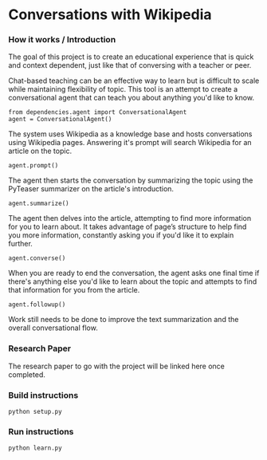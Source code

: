 # Conversations with Wikipedia

### How it works / Introduction

The goal of this project is to create an educational experience that is quick and context dependent, just like that of conversing with a teacher or peer. 

Chat-based teaching can be an effective way to learn but is difficult to scale while maintaining flexibility of topic. This tool is an attempt to create a conversational agent that can teach you about anything you'd like to know. 

```
from dependencies.agent import ConversationalAgent
agent = ConversationalAgent()
```

The system uses Wikipedia as a knowledge base and hosts conversations using Wikipedia pages. Answering it's prompt will search Wikipedia for an article on the topic. 

```
agent.prompt()
```

The agent then starts the conversation by summarizing the topic using the PyTeaser summarizer on the article's introduction. 

```
agent.summarize()
```

The agent then delves into the article, attempting to find more information for you to learn about. It takes advantage of page’s structure to help find you more information, constantly asking you if you'd like it to explain further. 

```
agent.converse()
```

When you are ready to end the conversation, the agent asks one final time if there's anything else you'd like to learn about the topic and attempts to find that information for you from the article. 

```
agent.followup()
```

Work still needs to be done to improve the text summarization and the overall conversational flow.


### Research Paper
The research paper to go with the project will be linked here once completed. 


### Build instructions 
```
python setup.py
```

### Run instructions 
```
python learn.py
```